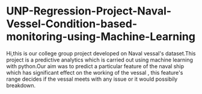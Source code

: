 # UNP-Regression-Project-Naval-Vessel-Condition-based-monitoring-using-Machine-Learning
Hi,this is our college group project developed on Naval vessal's dataset.This project is a predictive analytics which is carried out using machine learning with python.Our aim was to predict a particular feature of the naval ship which has significant effect on the working of the vessal , this  feature's range decides if the vessal meets with any issue or it would possibily breakdown.



